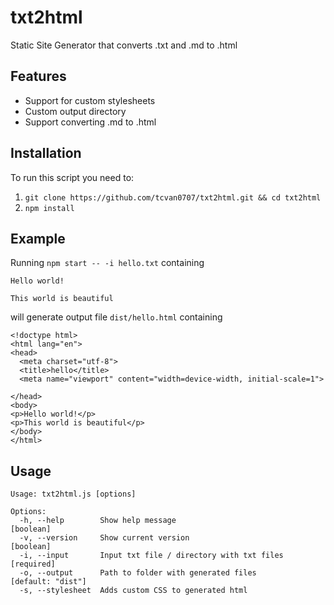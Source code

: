 # txt2html

Static Site Generator that converts .txt and .md to .html

## Features

-   Support for custom stylesheets
-   Custom output directory
-   Support converting .md to .html

## Installation

To run this script you need to:

1. `git clone https://github.com/tcvan0707/txt2html.git && cd txt2html`
2. `npm install`

## Example

Running `npm start -- -i hello.txt` containing

```
Hello world!

This world is beautiful
```

will generate output file `dist/hello.html` containing

```
<!doctype html>
<html lang="en">
<head>
  <meta charset="utf-8">
  <title>hello</title>
  <meta name="viewport" content="width=device-width, initial-scale=1">

</head>
<body>
<p>Hello world!</p>
<p>This world is beautiful</p>
</body>
</html>
```

## Usage

```
Usage: txt2html.js [options]

Options:
  -h, --help        Show help message                                  [boolean]
  -v, --version     Show current version                               [boolean]
  -i, --input       Input txt file / directory with txt files         [required]
  -o, --output      Path to folder with generated files        [default: "dist"]
  -s, --stylesheet  Adds custom CSS to generated html
```
